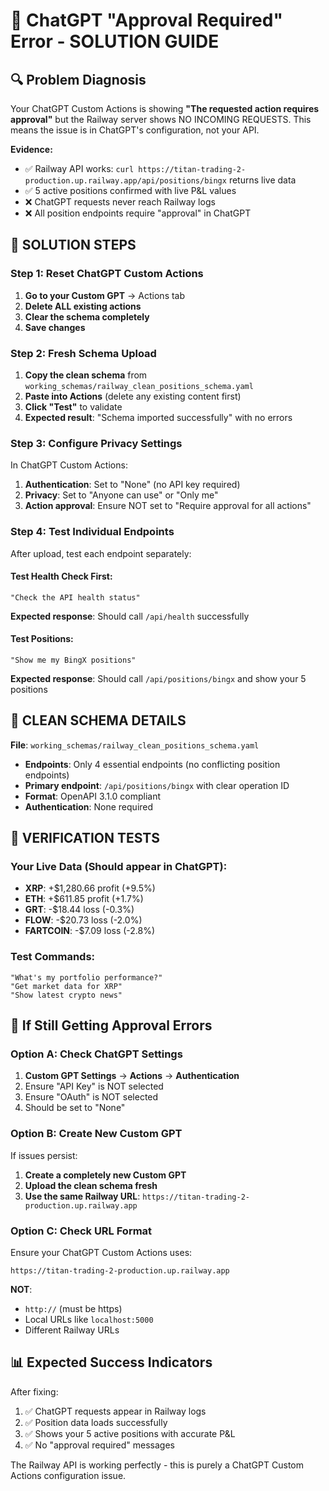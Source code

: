 # 🚨 ChatGPT "Approval Required" Error - SOLUTION GUIDE

## 🔍 **Problem Diagnosis**

Your ChatGPT Custom Actions is showing **"The requested action requires approval"** but the Railway server shows NO INCOMING REQUESTS. This means the issue is in ChatGPT's configuration, not your API.

**Evidence:**
- ✅ Railway API works: `curl https://titan-trading-2-production.up.railway.app/api/positions/bingx` returns live data
- ✅ 5 active positions confirmed with live P&L values
- ❌ ChatGPT requests never reach Railway logs 
- ❌ All position endpoints require "approval" in ChatGPT

## 🔧 **SOLUTION STEPS**

### **Step 1: Reset ChatGPT Custom Actions**
1. **Go to your Custom GPT** → Actions tab
2. **Delete ALL existing actions**
3. **Clear the schema completely**
4. **Save changes**

### **Step 2: Fresh Schema Upload**
1. **Copy the clean schema** from `working_schemas/railway_clean_positions_schema.yaml`
2. **Paste into Actions** (delete any existing content first)
3. **Click "Test"** to validate
4. **Expected result**: "Schema imported successfully" with no errors

### **Step 3: Configure Privacy Settings**
In ChatGPT Custom Actions:
1. **Authentication**: Set to "None" (no API key required)
2. **Privacy**: Set to "Anyone can use" or "Only me"
3. **Action approval**: Ensure NOT set to "Require approval for all actions"

### **Step 4: Test Individual Endpoints**
After upload, test each endpoint separately:

#### Test Health Check First:
```
"Check the API health status"
```
**Expected response**: Should call `/api/health` successfully

#### Test Positions:
```
"Show me my BingX positions"
```
**Expected response**: Should call `/api/positions/bingx` and show your 5 positions

## 🎯 **CLEAN SCHEMA DETAILS**

**File**: `working_schemas/railway_clean_positions_schema.yaml`
- **Endpoints**: Only 4 essential endpoints (no conflicting position endpoints)
- **Primary endpoint**: `/api/positions/bingx` with clear operation ID
- **Format**: OpenAPI 3.1.0 compliant
- **Authentication**: None required

## 🧪 **VERIFICATION TESTS**

### Your Live Data (Should appear in ChatGPT):
- **XRP**: +$1,280.66 profit (+9.5%)
- **ETH**: +$611.85 profit (+1.7%)  
- **GRT**: -$18.44 loss (-0.3%)
- **FLOW**: -$20.73 loss (-2.0%)
- **FARTCOIN**: -$7.09 loss (-2.8%)

### Test Commands:
```
"What's my portfolio performance?"
"Get market data for XRP"
"Show latest crypto news"
```

## 🚨 **If Still Getting Approval Errors**

### Option A: Check ChatGPT Settings
1. **Custom GPT Settings** → **Actions** → **Authentication**
2. Ensure "API Key" is NOT selected
3. Ensure "OAuth" is NOT selected  
4. Should be set to "None"

### Option B: Create New Custom GPT
If issues persist:
1. **Create a completely new Custom GPT**
2. **Upload the clean schema fresh**
3. **Use the same Railway URL**: `https://titan-trading-2-production.up.railway.app`

### Option C: Check URL Format
Ensure your ChatGPT Custom Actions uses:
```
https://titan-trading-2-production.up.railway.app
```
**NOT**:
- `http://` (must be https)
- Local URLs like `localhost:5000`
- Different Railway URLs

## 📊 **Expected Success Indicators**

After fixing:
1. ✅ ChatGPT requests appear in Railway logs
2. ✅ Position data loads successfully  
3. ✅ Shows your 5 active positions with accurate P&L
4. ✅ No "approval required" messages

The Railway API is working perfectly - this is purely a ChatGPT Custom Actions configuration issue.